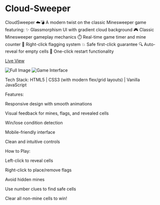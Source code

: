 # Cloud-Sweeper

CloudSweeper ☁️💣
A modern twist on the classic Minesweeper game featuring:
✨ Glassmorphism UI with gradient cloud background
🎮 Classic Minesweeper gameplay mechanics
⏱️ Real-time game timer and mine counter
🚩 Right-click flagging system
💥 Safe first-click guarantee
🔍 Auto-reveal for empty cells
🔄 One-click restart functionality

[Live View](https://cloud-sweeper.vercel.app/)

![Full Image](https://github.com/user-attachments/assets/c52e08aa-bc29-4200-b0a2-58b2725671d7)
![Game Interface](https://github.com/user-attachments/assets/11e00d8b-28ed-4341-8bfd-0419c52b2977)


Tech Stack: HTML5 | CSS3 (with modern flex/grid layouts) | Vanilla JavaScript

Features:

Responsive design with smooth animations

Visual feedback for mines, flags, and revealed cells

Win/lose condition detection

Mobile-friendly interface

Clean and intuitive controls

How to Play:

Left-click to reveal cells

Right-click to place/remove flags

Avoid hidden mines

Use number clues to find safe cells

Clear all non-mine cells to win!
